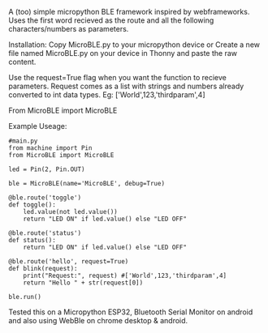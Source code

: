 A (too) simple micropython BLE framework inspired by webframeworks. Uses the first word recieved as the route and all the following characters/numbers as parameters. 

Installation:
Copy MicroBLE.py to your micropython device 
or Create a new file named MicroBLE.py on your device in Thonny and paste the raw content.

Use the request=True flag when you want the function to recieve parameters. Request comes as a list with strings and numbers already converted to int data types. 
Eg: ['World',123,'thirdparam',4]

From MicroBLE import MicroBLE


Example Useage:
```
#main.py
from machine import Pin
from MicroBLE import MicroBLE

led = Pin(2, Pin.OUT)

ble = MicroBLE(name='MicroBLE', debug=True)

@ble.route('toggle')
def toggle():
    led.value(not led.value())
    return "LED ON" if led.value() else "LED OFF"

@ble.route('status')
def status():
    return "LED ON" if led.value() else "LED OFF"

@ble.route('hello', request=True) 
def blink(request):
    print("Request:", request) #['World',123,'thirdparam',4]
    return "Hello " + str(request[0]) 

ble.run()
```



Tested this on a Micropython ESP32, Bluetooth Serial Monitor on android and also using WebBle on chrome desktop & android. 
